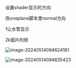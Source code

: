 



设置shader显示的方向

改oneplane脚本里normal方向



1让水管显示

2k面片的帧

![image-20240514094624181](C:\Users\30998\AppData\Roaming\Typora\typora-user-images\image-20240514094624181.png)

![image-20240514094635423](C:\Users\30998\AppData\Roaming\Typora\typora-user-images\image-20240514094635423.png)